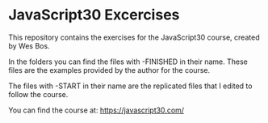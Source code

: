 
# JavaScript30 Excercises

This repository contains the exercises for the JavaScript30 course, created by Wes Bos.

In the folders you can find the files with -FINISHED in their name.
These files are the examples provided by the author for the course. 

The files with -START in their name are the replicated files that I edited to follow the course.

You can find the course at:
https://javascript30.com/



